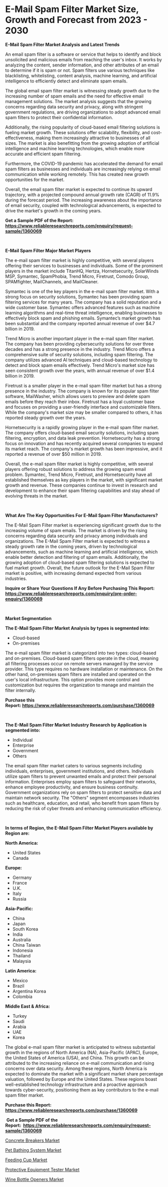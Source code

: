 <p><h1>E-Mail Spam Filter Market Size, Growth and Forecast from 2023 - 2030</h1></p><p><strong>E-Mail Spam Filter Market Analysis and Latest Trends</strong></p>
<p><p>An email spam filter is a software or service that helps to identify and block unsolicited and malicious emails from reaching the user's inbox. It works by analyzing the content, sender information, and other attributes of an email to determine if it is spam or not. Spam filters use various techniques like blacklisting, whitelisting, content analysis, machine learning, and artificial intelligence to efficiently detect and eliminate spam emails.</p><p>The global email spam filter market is witnessing steady growth due to the increasing number of spam emails and the need for effective email management solutions. The market analysis suggests that the growing concerns regarding data security and privacy, along with stringent government regulations, are driving organizations to adopt advanced email spam filters to protect their confidential information.</p><p>Additionally, the rising popularity of cloud-based email filtering solutions is fueling market growth. These solutions offer scalability, flexibility, and cost-effectiveness, making them increasingly attractive to businesses of all sizes. The market is also benefitting from the growing adoption of artificial intelligence and machine learning technologies, which enable more accurate and efficient spam filtering.</p><p>Furthermore, the COVID-19 pandemic has accelerated the demand for email spam filters as businesses and individuals are increasingly relying on email communication while working remotely. This has created new growth opportunities for the market.</p><p>Overall, the email spam filter market is expected to continue its upward trajectory, with a projected compound annual growth rate (CAGR) of 11.9% during the forecast period. The increasing awareness about the importance of email security, coupled with technological advancements, is expected to drive the market's growth in the coming years.</p></p>
<p><strong>Get a Sample PDF of the Report:&nbsp; <a href="https://www.reliableresearchreports.com/enquiry/request-sample/1360069">https://www.reliableresearchreports.com/enquiry/request-sample/1360069</a></strong></p>
<p>&nbsp;</p>
<p><strong>E-Mail Spam Filter Major Market Players</strong></p>
<p><p>The e-mail spam filter market is highly competitive, with several players offering their services to businesses and individuals. Some of the prominent players in the market include TitanHQ, Hertza, Hornetsecurity, SolarWinds MSP, Symantec, SpamPhobia, Trend Micro, Firetrust, Comodo Group, SPAMfighter, MailChannels, and MailCleaner.</p><p>Symantec is one of the key players in the e-mail spam filter market. With a strong focus on security solutions, Symantec has been providing spam filtering services for many years. The company has a solid reputation and a wide customer base. Symantec offers advanced features such as machine learning algorithms and real-time threat intelligence, enabling businesses to effectively block spam and phishing emails. Symantec’s market growth has been substantial and the company reported annual revenue of over $4.7 billion in 2019.</p><p>Trend Micro is another important player in the e-mail spam filter market. The company has been providing cybersecurity solutions for over three decades and has a strong presence in the industry. Trend Micro offers a comprehensive suite of security solutions, including spam filtering. The company utilizes advanced AI techniques and cloud-based technology to detect and block spam emails effectively. Trend Micro's market size has seen consistent growth over the years, with annual revenue of over $1.4 billion in 2019.</p><p>Firetrust is a smaller player in the e-mail spam filter market but has a strong presence in the industry. The company is known for its popular spam filter software, MailWasher, which allows users to preview and delete spam emails before they reach their inbox. Firetrust has a loyal customer base and focuses on providing a user-friendly interface and customizable filters. While the company's market size may be smaller compared to others, it has reported steady growth over the years.</p><p>Hornetsecurity is a rapidly growing player in the e-mail spam filter market. The company offers cloud-based email security solutions, including spam filtering, encryption, and data leak prevention. Hornetsecurity has a strong focus on innovation and has recently acquired several companies to expand its market reach. The company's market growth has been impressive, and it reported a revenue of over $50 million in 2019.</p><p>Overall, the e-mail spam filter market is highly competitive, with several players offering robust solutions to address the growing spam email problem. Symantec, Trend Micro, Firetrust, and Hornetsecurity have all established themselves as key players in the market, with significant market growth and revenue. These companies continue to invest in research and development to enhance their spam filtering capabilities and stay ahead of evolving threats in the market.</p></p>
<p>&nbsp;</p>
<p><strong>What Are The Key Opportunities For E-Mail Spam Filter Manufacturers?</strong></p>
<p><p>The E-Mail Spam Filter market is experiencing significant growth due to the increasing volume of spam emails. The market is driven by the rising concerns regarding data security and privacy among individuals and organizations. The E-Mail Spam Filter market is expected to witness a steady growth rate in the coming years, driven by technological advancements, such as machine learning and artificial intelligence, which enable better detection and filtering of spam emails. Additionally, the growing adoption of cloud-based spam filtering solutions is expected to fuel market growth. Overall, the future outlook for the E-Mail Spam Filter market is positive, with increasing demand expected from various industries.</p></p>
<p><strong>Inquire or Share Your Questions If Any Before Purchasing This Report: <a href="https://www.reliableresearchreports.com/enquiry/pre-order-enquiry/1360069">https://www.reliableresearchreports.com/enquiry/pre-order-enquiry/1360069</a></strong></p>
<p>&nbsp;</p>
<p><strong>Market Segmentation</strong></p>
<p><strong>The E-Mail Spam Filter Market Analysis by types is segmented into:</strong></p>
<p><ul><li>Cloud-based</li><li>On-premises</li></ul></p>
<p><p>The e-mail spam filter market is categorized into two types: cloud-based and on-premises. Cloud-based spam filters operate in the cloud, meaning all filtering processes occur on remote servers managed by the service provider. This type requires no hardware installation or maintenance. On the other hand, on-premises spam filters are installed and operated on the user's local infrastructure. This option provides more control and customization but requires the organization to manage and maintain the filter internally.</p></p>
<p><strong>Purchase this Report:&nbsp;<a href="https://www.reliableresearchreports.com/purchase/1360069">https://www.reliableresearchreports.com/purchase/1360069</a></strong></p>
<p>&nbsp;</p>
<p><strong>The E-Mail Spam Filter Market Industry Research by Application is segmented into:</strong></p>
<p><ul><li>Individual</li><li>Enterprise</li><li>Government</li><li>Others</li></ul></p>
<p><p>The email spam filter market caters to various segments including individuals, enterprises, government institutions, and others. Individuals utilize spam filters to prevent unwanted emails and protect their personal information. Enterprises employ spam filters to safeguard their networks, enhance employee productivity, and ensure business continuity. Government organizations rely on spam filters to protect sensitive data and maintain network security. The "Others" segment encompasses industries such as healthcare, education, and retail, who benefit from spam filters by reducing the risk of cyber threats and enhancing communication efficiency.</p></p>
<p>&nbsp;</p>
<p><strong>In terms of Region, the E-Mail Spam Filter Market Players available by Region are:</strong></p>
<p>
    <p> <strong> North America: </strong>
        <ul>
            <li>United States</li>
            <li>Canada</li>
        </ul>
        </p> 
    <p> <strong> Europe: </strong>
        <ul>
            <li>Germany</li>
            <li>France</li>
            <li>U.K.</li>
            <li>Italy</li>
            <li>Russia</li>
        </ul>
        </p> 
    <p> <strong> Asia-Pacific: </strong>
        <ul>
            <li>China</li>
            <li>Japan</li>
            <li>South Korea</li>
            <li>India</li>
            <li>Australia</li>
            <li>China Taiwan</li>
            <li>Indonesia</li>
            <li>Thailand</li>
            <li>Malaysia</li>
        </ul>
        </p> 
    <p> <strong> Latin America: </strong>
        <ul>
            <li>Mexico</li>
            <li>Brazil</li>
            <li>Argentina Korea</li>
            <li>Colombia</li>
        </ul>
        </p> 
    <p> <strong> Middle East & Africa: </strong>
        <ul>
            <li>Turkey</li>
            <li>Saudi</li>
            <li>Arabia</li>
            <li>UAE</li>
            <li>Korea</li>
        </ul>
    </p>
    </p>
<p><p>The global e-mail spam filter market is anticipated to witness substantial growth in the regions of North America (NA), Asia-Pacific (APAC), Europe, the United States of America (USA), and China. This growth can be attributed to the increasing reliance on e-mail communication and rising concerns over data security. Among these regions, North America is expected to dominate the market with a significant market share percentage valuation, followed by Europe and the United States. These regions boast well-established technology infrastructure and a proactive approach towards cyber-security, positioning them as key contributors to the e-mail spam filter market.</p></p>
<p><strong>Purchase this Report: <a href="https://www.reliableresearchreports.com/purchase/1360069">https://www.reliableresearchreports.com/purchase/1360069</a></strong></p>
<p>&nbsp;<strong>Get a Sample PDF of the Report:&nbsp;&nbsp;<a href="https://www.reliableresearchreports.com/enquiry/request-sample/1360069">https://www.reliableresearchreports.com/enquiry/request-sample/1360069</a></strong></p>
<p><strong></strong></p>
<p><p><a href="https://medium.com/@fredyconn/concrete-breakers-market-size-growth-forecast-2023-2030-4cc2d733c978">Concrete Breakers Market</a></p><p><a href="https://www.linkedin.com/pulse/pet-bathing-system-market-size-2023-2030-global-industrial-t0iac/">Pet Bathing System Market</a></p><p><a href="https://www.linkedin.com/pulse/feeding-cup-market-size-growth-forecast-from-2023-2030-u4zrc/">Feeding Cup Market</a></p><p><a href="https://github.com/JameTravis/Market-Research-Report-List-1/blob/main/protective-equipment-tester-market.md">Protective Equipment Tester Market</a></p><p><a href="https://medium.com/@ebbaeffertz1951/wine-bottle-openers-market-size-growth-forecast-2023-2030-2e563cb9fac4">Wine Bottle Openers Market</a></p></p>